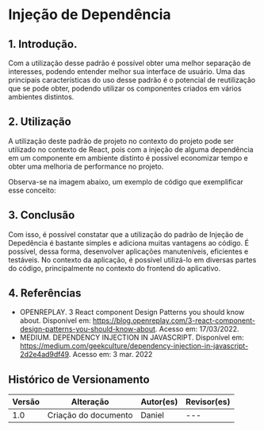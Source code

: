 # Injeção de Dependência

## 1. Introdução.

Com a utilização desse padrão é possível obter uma melhor separação de interesses, podendo entender melhor sua interface de usuário.
Uma das principais características do uso desse padrão é o potencial de reutilização que se pode obter, podendo utilizar os componentes criados em vários ambientes distintos.

## 2. Utilização

A utilização deste padrão de projeto no contexto do projeto pode ser utilizado no contexto de React, pois com a injeção de alguma dependência em um componente em ambiente distinto é possivel economizar tempo e obter uma melhoria de performance no projeto.

Observa-se na imagem abaixo, um exemplo de código que exemplificar esse conceito:



## 3. Conclusão

Com isso, é possível constatar que a utilização do padrão de Injeção de Depedência é bastante simples e adiciona muitas vantagens ao código. É possível, dessa forma, desenvolver aplicações manuteníveis, eficientes e testáveis. No contexto da aplicação, é possível utilizá-lo em diversas partes do código, principalmente no contexto do frontend do aplicativo.

## 4. Referências

- OPENREPLAY. 3 React component Design Patterns you should know about. Disponível em: https://blog.openreplay.com/3-react-component-design-patterns-you-should-know-about. Acesso em: 17/03/2022.
- MEDIUM. DEPENDENCY INJECTION IN JAVASCRIPT. Disponível em: https://medium.com/geekculture/dependency-injection-in-javascript-2d2e4ad9df49. Acesso em: 3 mar. 2022

## Histórico de Versionamento

| Versão | Alteração | Autor(es) | Revisor(es) |
| --- | --- | --- | --- |
| 1.0 | Criação do documento | Daniel | --- |